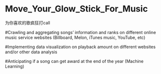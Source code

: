 # Move_Your_Glow_Stick_For_Music
为你喜欢的歌疯狂打call

#Crawling and aggregating songs’ information and ranks on different online music service websites (Billboard, Melon, iTunes music, YouTube, etc)

#Implementing data visualization on playback amount on different websites and/or other data analysis

#Anticipating if a song can get award at the end of the year (Machine Learning) 
